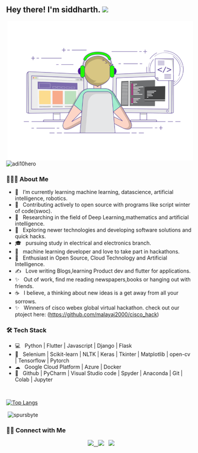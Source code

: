 <h2> Hey there! I'm siddharth. <img src="https://github.com/souvikguria98/souvikguria98/blob/master/Hi.gif" width="25"></h2>
<img align="right" alt="GIF" src="https://raw.githubusercontent.com/devSouvik/devSouvik/master/gif3.gif" width="500"/>
<p align="left"> <img   src="https://komarev.com/ghpvc/?username=spursbyte" alt="adi10hero" /> </p>
<h3> 👨🏻‍💻 About Me </h3>

- 🔭 &nbsp; I’m currently learning machine learning, datascience, artificial intelligence, robotics.
- 📎  &nbsp; Contributing actively to open source with programs like script winter of code(swoc). 
- 🔎 &nbsp; Researching in the field of Deep Learning,mathematics and artificial intelligence.
- 🤔 &nbsp; Exploring newer technologies and developing software solutions and quick hacks.
- 🎓 &nbsp; pursuing study in electrical and electronics branch.
- 💼 &nbsp; machine learning developer and love to take part in hackathons.
- 🌱 &nbsp; Enthusiast in Open Source, Cloud Technology and Artificial Intelligence.
- ✍️ &nbsp; Love writing Blogs,learning Product dev and flutter for applications. 
- ✨ &nbsp; Out of work, find me reading newspapers,books or hanging out with friends.
- ☕ &nbsp; I believe, a thinking about new ideas is a get away from all your sorrows.
- ✨ &nbsp; Winners of cisco webex global virtual hackathon. check out our ptoject here: (https://github.com/malayaj2000/cisco_hack)

<h3>🛠 Tech Stack</h3>

- 💻 &nbsp; Python | Flutter | Javascript | Django | Flask   
- 🐍 &nbsp; Selenium | Scikit-learn | NLTK | Keras | Tkinter | Matplotlib | open-cv | Tensorflow | Pytorch
- ☁ &nbsp; Google Cloud Platform | Azure | Docker
- 🔧 &nbsp; Github | PyCharm | Visual Studio code | Spyder | Anaconda | Git | Colab | Jupyter



</br>

[![Top Langs](https://github-readme-stats.vercel.app/api/top-langs/?username=spursbyte&layout=compact&text_color=daf7dc&bg_color=151515)](https://github.com/spursbyte/github-readme-stats)

<p>&nbsp;<img align="center" src="https://github-readme-stats.vercel.app/api?username=spursbyte&show_icons=true&locale=en&theme=radical" alt="spursbyte" /></p>


<h3> 🤝🏻 Connect with Me </h3>

<p align="center">
&nbsp; <a href="https://twitter.com/Siddhar84870168" target="_blank" rel="noopener noreferrer"><img src="https://img.icons8.com/plasticine/100/000000/twitter.png" width="50"</a>  
&nbsp; <a href="https://www.linkedin.com/in/siddharth-mohanty-368850159/" target="_blank" rel="noopener noreferrer"><img src="https://img.icons8.com/plasticine/100/000000/linkedin.png" width="50" /></a>
&nbsp; <a href="mailto:siddharthmohanty1234@gmail.com" target="_blank" rel="noopener noreferrer"><img src="https://img.icons8.com/plasticine/100/000000/gmail.png"  width="50" /></a>

</p>


